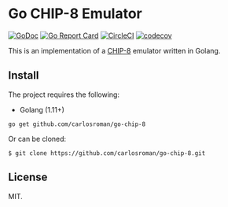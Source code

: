 Go CHIP-8 Emulator
==================

[![GoDoc](https://godoc.org/github.com/carlosroman/go-chip-8?status.svg)](https://godoc.org/github.com/carlosroman/go-chip-8)
[![Go Report Card](https://goreportcard.com/badge/github.com/carlosroman/go-chip-8)](https://goreportcard.com/report/github.com/carlosroman/go-chip-8)
[![CircleCI](https://circleci.com/gh/carlosroman/go-chip-8.svg?style=svg)](https://circleci.com/gh/carlosroman/go-chip-8)
[![codecov](https://codecov.io/gh/carlosroman/go-chip-8/branch/master/graph/badge.svg)](https://codecov.io/gh/carlosroman/go-chip-8)

This is an implementation of a [CHIP-8](https://en.wikipedia.org/wiki/CHIP-8) emulator written in Golang.


## Install

The project requires the following:
* Golang (1.11+)

```
go get github.com/carlosroman/go-chip-8
```

Or can be cloned:

```
$ git clone https://github.com/carlosroman/go-chip-8.git
```

## License

MIT.
